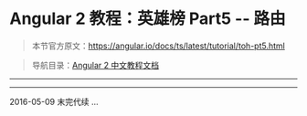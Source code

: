# Angular 2 教程：英雄榜 Part5 -- 路由

> 本节官方原文：<https://angular.io/docs/ts/latest/tutorial/toh-pt5.html>

>导航目录：[Angular 2 中文教程文档](../README.md)

---

---

2016-05-09 末完代续 ...